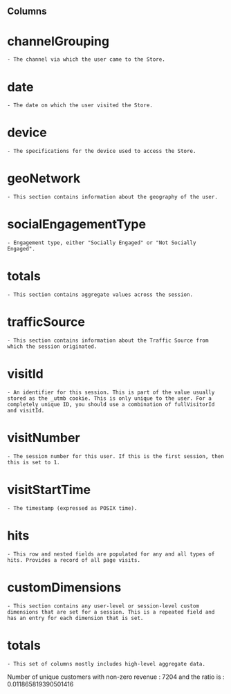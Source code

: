 ## Columns

# channelGrouping 
	- The channel via which the user came to the Store.
# date 
	- The date on which the user visited the Store.
# device 
	- The specifications for the device used to access the Store.
# geoNetwork 
	- This section contains information about the geography of the user.
# socialEngagementType 
	- Engagement type, either "Socially Engaged" or "Not Socially Engaged".
# totals 
	- This section contains aggregate values across the session.
# trafficSource 
	- This section contains information about the Traffic Source from which the session originated.
# visitId 
	- An identifier for this session. This is part of the value usually stored as the _utmb cookie. This is only unique to the user. For a completely unique ID, you should use a combination of fullVisitorId and visitId.
# visitNumber 
	- The session number for this user. If this is the first session, then this is set to 1.
# visitStartTime 
	- The timestamp (expressed as POSIX time).
# hits 
	- This row and nested fields are populated for any and all types of hits. Provides a record of all page visits.
# customDimensions 
	- This section contains any user-level or session-level custom dimensions that are set for a session. This is a repeated field and has an entry for each dimension that is set.
# totals 
	- This set of columns mostly includes high-level aggregate data.


Number of unique customers with non-zero revenue :  7204 and the ratio is :  0.011865819390501416
